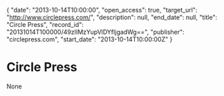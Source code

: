 {
  "date": "2013-10-14T10:00:00", 
  "open_access": true, 
  "target_url": "http://www.circlepress.com/", 
  "description": null, 
  "end_date": null, 
  "title": "Circle Press", 
  "record_id": "20131014T100000/49zIIMzYupVlDYfIjgadWg==", 
  "publisher": "circlepress.com", 
  "start_date": "2013-10-14T10:00:00Z"
}

# Circle Press

None
